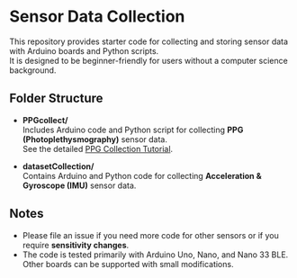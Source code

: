 # Sensor Data Collection

This repository provides starter code for collecting and storing sensor data with Arduino boards and Python scripts.  
It is designed to be beginner-friendly for users without a computer science background.

## Folder Structure

- **PPGcollect/**  
  Includes Arduino code and Python script for collecting **PPG (Photoplethysmography)** sensor data.  
  See the detailed [PPG Collection Tutorial](./PPGcollect/PPG%20Collection%20Tutorial.md).

- **datasetCollection/**  
  Contains Arduino and Python code for collecting **Acceleration & Gyroscope (IMU)** sensor data.

## Notes

- Please file an issue if you need more code for other sensors or if you require **sensitivity changes**.  
- The code is tested primarily with Arduino Uno, Nano, and Nano 33 BLE. Other boards can be supported with small modifications.
